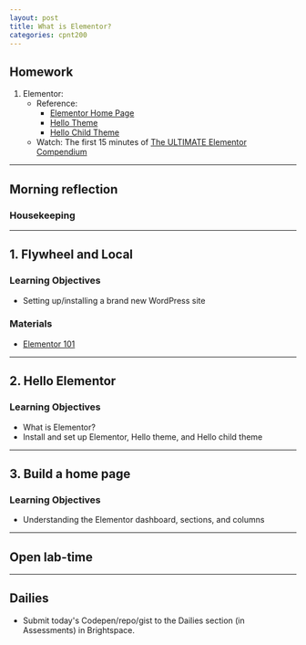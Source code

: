 ```yaml
---
layout: post
title: What is Elementor?
categories: cpnt200
---
```


## Homework
1. Elementor: 
    - Reference: 
        - [Elementor Home Page](https://elementor.com/)
        - [Hello Theme](https://elementor.com/hello-theme/)
        - [Hello Child Theme](https://github.com/elementor/hello-theme-child)
    - Watch: The first 15 minutes of [The ULTIMATE Elementor Compendium](https://www.youtube.com/watch?v=HCzCO451F_c.)

---

## Morning reflection
### Housekeeping

---

## 1. Flywheel and Local
### Learning Objectives
- Setting up/installing a brand new WordPress site

### Materials
- [Elementor 101](https://drive.google.com/file/d/1FNoAwaOKjnprzOv2v90VWp3DCGW4kJkd/view)

---

## 2. Hello Elementor
### Learning Objectives
- What is Elementor?
- Install and set up Elementor, Hello theme, and Hello child theme

---

## 3. Build a home page
### Learning Objectives
- Understanding the Elementor dashboard, sections, and columns


---

## Open lab-time

---

## Dailies
- Submit today's Codepen/repo/gist to the Dailies section (in Assessments) in Brightspace.